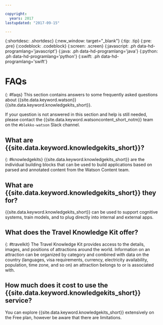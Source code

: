 ```yaml
---

copyright:
  years: 2017
lastupdated: "2017-09-15"

---
```


{:shortdesc: .shortdesc}
{:new_window: target="_blank"}
{:tip: .tip}
{:pre: .pre}
{:codeblock: .codeblock}
{:screen: .screen}
{:javascript: .ph data-hd-programlang='javascript'}
{:java: .ph data-hd-programlang='java'}
{:python: .ph data-hd-programlang='python'}
{:swift: .ph data-hd-programlang='swift'}

# FAQs
{: #faqs}
This section contains answers to some frequently asked questions about {{site.data.keyword.watson}} {{site.data.keyword.knowledgekits_short}}.

If your question is not answered in this section and help is still needed, please contact the {{site.data.keyword.watsoncontent_short_notm}} team on the  `#blekko-watson` Slack channel.


## What are {{site.data.keyword.knowledgekits_short}}?
{: #knowledgekits}
{{site.data.keyword.knowledgekits_short}} are the individual building blocks that can be used to build applications based on parsed and annotated content from the Watson Content team.


## What are {{site.data.keyword.knowledgekits_short}} they for?
{{site.data.keyword.knowledgekits_short}} can be used to support cognitive systems, train models, and to plug directly into internal and external apps.


## What does the Travel Knowledge Kit offer?
{: #travelkit}
The Travel Knowledge Kit provides access to the details, images, and positions of attractions around the world. Information on an attraction can be organized by category and combined with data on the country (languages, visa requirements, currency, electricity availability, population, time zone, and so on) an attraction belongs to or is associated with.


## How much does it cost to use the {{site.data.keyword.knowledgekits_short}} service?

You can explore {{site.data.keyword.knowledgekits_short}} extensively on the Free plan, however be aware that there are limitations.

<!-- ## What are the limits on the number of calls for each plan?  -->

<!-- ## How can I update my plan?
To upgrade your plan, complete these steps:

1.  From the {{site.data.keyword.Bluemix_notm}} menu, select **Services** > **Dashboard**.
1.  Select the service instance that you want to upgrade to open it.
1.  Click **Plan** from the navigation pane.
   From here, you can see your current plan and other available plan options, and make changes. -->

<!-- ## How do you secure your service?

## Can I cache data from the APIs offered through {{site.data.keyword.knowledgekits_short}}?

## How do I ask questions and provide feedback?
If you experience issues with the service or getting started instructions, you can get help by searching for information or by asking a question in our [IBM developerWorks Answers forum](https://developer.ibm.com/answers/topics/travel-knowledge-kit/?smartspace=bluemix){:new_window}. 

When you use the forums to ask a question, tag your question so that it is seen by the {{site.data.keyword.Bluemix_notm}} development teams. Include the **bluemix** and **knowledge-kits** tags.
 -->


<!-- For detailed guidance on what to include on this page, see [FAQs guidance](/docs/developing/content-kit/faq.html). You can also check out some examples here: [FAQS](/docs/developing/Access-Management/iamfaq.html#faqs) and [Standard account FAQs](/docs/pricing/account_faq.html#stdaccountfaq). -->
